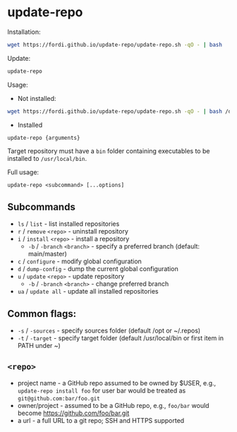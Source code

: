 # update-repo

Installation:

```bash
wget https://fordi.github.io/update-repo/update-repo.sh -qO - | bash
```

Update:

```bash
update-repo
```

Usage:

- Not installed:

```bash
wget https://fordi.github.io/update-repo/update-repo.sh -qO - | bash /dev/stdin {arguments}
```

- Installed

```bash
update-repo {arguments}
```

Target repository must have a `bin` folder containing executables to be installed to `/usr/local/bin`.

Full usage:

`update-repo <subcommand> [...options]`

## Subcommands

 - `ls` / `list` - list installed repositories
 - `r` / `remove` `<repo>` - uninstall repository
 - `i` / `install` `<repo>` - install a repository
     - `-b` / `-branch` `<branch>` - specify a preferred branch (default: main/master)
 - `c` / `configure` - modify global configuration
 - `d` / `dump-config` - dump the current global configuration
 - `u` / `update` `<repo>` - update repository
      - `-b` / `-branch` `<branch>` - change preferred branch
 - `ua` / `update all` - update all installed repositories

## Common flags:
 - `-s` / `-sources` - specify sources folder (default /opt or ~/.repos)
 - `-t` / `-target` - specify target folder (default /usr/local/bin or first item in PATH under ~)

## `<repo>`
 - project name - a GitHub repo assumed to be owned by $USER, e.g., `update-repo install foo` for user bar would be treated as `git@github.com:bar/foo.git`
 - owner/project - assumed to be a GitHub repo, e.g., `foo/bar` would become https://github.com/foo/bar.git
 - a url - a full URL to a git repo; SSH and HTTPS supported
